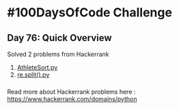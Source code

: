 # #100DaysOfCode Challenge
## Day 76: Quick Overview
Solved 2 problems from Hackerrank  
1. [AthleteSort.py](https://github.com/divyatejakotteti/100DaysOfCode/blob/master/Day%2076/AthleteSort.py)
2. [re.split().py](https://github.com/divyatejakotteti/100DaysOfCode/blob/master/Day%2076/re.split().py)
### 
Read more about Hackerrank problems here : https://www.hackerrank.com/domains/python